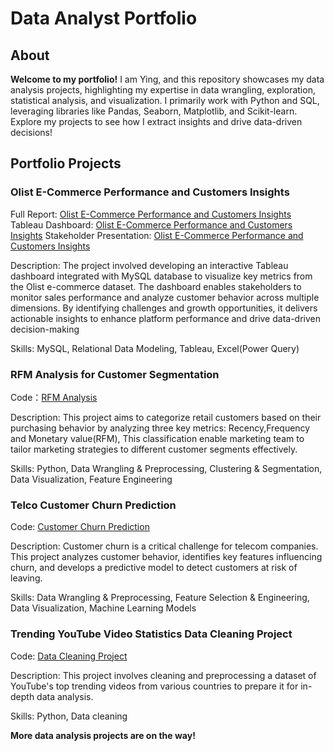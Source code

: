 
# Data Analyst Portfolio
## About 

**Welcome to my portfolio!** I am Ying, and this repository showcases my data analysis projects, highlighting my expertise in data wrangling, exploration, statistical analysis, and visualization. I primarily work with Python and SQL, leveraging libraries like Pandas, Seaborn, Matplotlib, and Scikit-learn. Explore my projects to see how I extract insights and drive data-driven decisions!


## Portfolio Projects


### Olist E-Commerce Performance and Customers Insights 

Full Report: [Olist E-Commerce Performance and Customers Insights](https://github.com/yingzhang-da/Olist_E-Commerce_Data_Analysis)
Tableau Dashboard: [Olist E-Commerce Performance and Customers Insights](https://public.tableau.com/app/profile/ying.zhang2739/viz/OlistE-CommercePerformanceandCustomersInsights/KPIsSummary)
Stakeholder Presentation: [Olist E-Commerce Performance and Customers Insights](https://docs.google.com/presentation/d/1BANIRmxoFIX8FTlIWr5cwrdrE1XaBONxXXgfg82vAS0/edit?usp=sharing)

Description: The project involved developing an interactive Tableau dashboard integrated with MySQL database to visualize key metrics from the Olist e-commerce dataset. The dashboard enables stakeholders to monitor sales performance and analyze customer behavior across multiple dimensions. By identifying challenges and growth opportunities, it delivers actionable insights to enhance platform performance and drive data-driven decision-making

Skills: MySQL, Relational Data Modeling, Tableau, Excel(Power Query) 


### RFM Analysis for Customer Segmentation

Code：[RFM Analysis](https://github.com/yingzhang-da/PortfolioProjects/blob/main/RFM%20Analysis%20for%20Customer%20Segmentation.ipynb)

Description: This project aims to categorize retail customers based on their purchasing behavior by analyzing three key metrics: Recency,Frequency and Monetary value(RFM), This classification enable marketing team to tailor marketing strategies to different customer segments effectively.

Skills: Python, Data Wrangling & Preprocessing, Clustering & Segmentation, Data Visualization, Feature Engineering


### Telco Customer Churn Prediction

Code: [Customer Churn Prediction](https://github.com/yingzhang-da/PortfolioProjects/blob/main/Telecom%20Customer%20Churn%20Project.ipynb)

Description: Customer churn is a critical challenge for telecom companies. This project analyzes customer behavior, identifies key features influencing churn, and develops a predictive model to detect customers at risk of leaving.

Skills: Data Wrangling & Preprocessing, Feature Selection & Engineering, Data Visualization, Machine Learning Models


### Trending YouTube Video Statistics Data Cleaning Project

Code: [Data Cleaning Project](https://github.com/yingzhang-da/PortfolioProjects/blob/main/Trending%20YouTube%20Video%20Statistics.ipynb)

Description: This project involves cleaning and preprocessing a dataset of YouTube's top trending videos from various countries to prepare it for in-depth data analysis.

Skills: Python, Data cleaning


**More data analysis projects are on the way!**
